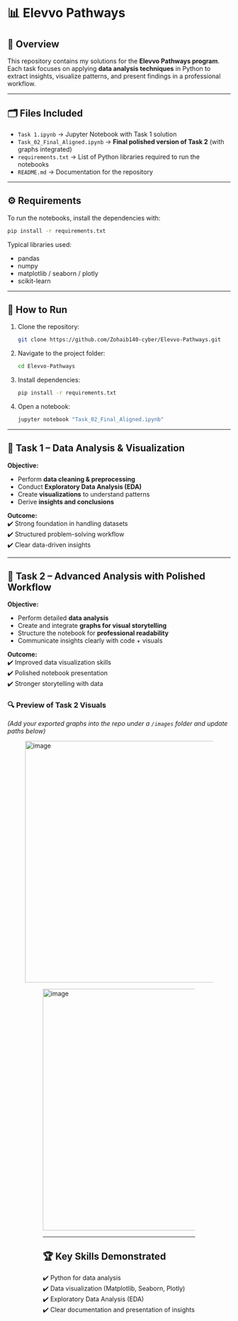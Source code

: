 # 📊 Elevvo Pathways  

## 📌 Overview  
This repository contains my solutions for the **Elevvo Pathways program**.  
Each task focuses on applying **data analysis techniques** in Python to extract insights, visualize patterns, and present findings in a professional workflow.  

---

## 🗂️ Files Included  
- `Task 1.ipynb` → Jupyter Notebook with Task 1 solution  
- `Task_02_Final_Aligned.ipynb` → **Final polished version of Task 2** (with graphs integrated)  
- `requirements.txt` → List of Python libraries required to run the notebooks  
- `README.md` → Documentation for the repository  

---

## ⚙️ Requirements  
To run the notebooks, install the dependencies with:  

```bash
pip install -r requirements.txt
```  

Typical libraries used:  
- pandas  
- numpy  
- matplotlib / seaborn / plotly  
- scikit-learn  

---

## 🚀 How to Run  
1. Clone the repository:  
   ```bash
   git clone https://github.com/Zohaib140-cyber/Elevvo-Pathways.git
   ```  
2. Navigate to the project folder:  
   ```bash
   cd Elevvo-Pathways
   ```  
3. Install dependencies:  
   ```bash
   pip install -r requirements.txt
   ```  
4. Open a notebook:  
   ```bash
   jupyter notebook "Task_02_Final_Aligned.ipynb"
   ```  

---

## 📌 Task 1 – Data Analysis & Visualization  
**Objective:**  
- Perform **data cleaning & preprocessing**  
- Conduct **Exploratory Data Analysis (EDA)**  
- Create **visualizations** to understand patterns  
- Derive **insights and conclusions**  

**Outcome:**  
✔️ Strong foundation in handling datasets  
✔️ Structured problem-solving workflow  
✔️ Clear data-driven insights  

---

## 📌 Task 2 – Advanced Analysis with Polished Workflow  
**Objective:**  
- Perform detailed **data analysis**  
- Create and integrate **graphs for visual storytelling**  
- Structure the notebook for **professional readability**  
- Communicate insights clearly with code + visuals  

**Outcome:**  
✔️ Improved data visualization skills  
✔️ Polished notebook presentation  
✔️ Stronger storytelling with data  

### 🔍 Preview of Task 2 Visuals  
*(Add your exported graphs into the repo under a `/images` folder and update paths below)*  

<Figure size 1000x600 with 1 Axes><img width="847" height="545" alt="image" src="https://github.com/user-attachments/assets/8918868e-10d9-4817-8bde-c99840ce1ebc" />
 
<Figure size 1000x600 with 1 Axes><img width="870" height="545" alt="image" src="https://github.com/user-attachments/assets/d024506d-2320-4a70-a0f9-4ed5c6e36aa4" />


---

## 🏆 Key Skills Demonstrated  
✔️ Python for data analysis  
✔️ Data visualization (Matplotlib, Seaborn, Plotly)  
✔️ Exploratory Data Analysis (EDA)  
✔️ Clear documentation and presentation of insights  
